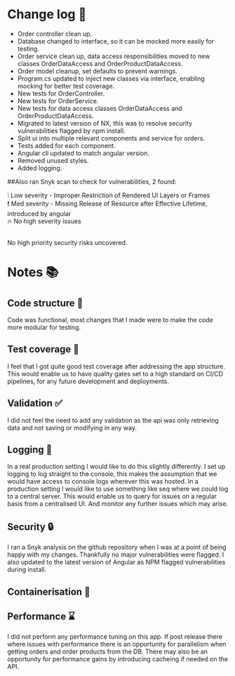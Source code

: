 # Change log :book:

- Order controller clean up.
- Database changed to interface, so it can be mocked more easily for testing.
- Order service clean up, data access responsibilities moved to new classes OrderDataAccess and OrderProductDataAccess.
- Order model cleanup, set defaults to prevent warnings.
- Program.cs updated to inject new classes via interface, enabling mocking for better test coverage.
- New tests for OrderController.
- New tests for OrderService.
- New tests for data access classes OrderDataAccess and OrderProductDataAccess.
- Migrated to latest version of NX, this was to resolve security vulnerabilities flagged by npm install.
- Split ui into multiple relevant components and service for orders.
- Tests added for each component.
- Angular cli updated to match angular version.
- Removed unused styles.
- Added logging.

##Also ran Snyk scan to check for vulnerabilities, 2 found:

:grey_exclamation: Low severity - Improper Restriction of Rendered UI Layers or Frames<br>
:exclamation:  Med severity - Missing Release of Resource after Effective Lifetime, introduced by angular<br>
:fire:  No high severity  issues<br><br>

No high priority security risks uncovered.

# Notes :books:

## Code structure :moyai:

Code was functional, most changes that I made were to make the code more modular for testing.

## Test coverage :vertical_traffic_light:

I feel that I got quite good test coverage after addressing the app structure.
This would enable us to have quality gates set to a high standard on CI/CD pipelines, for any future development and deployments.

## Validation :white_check_mark:

I did not feel the need to add any validation as the api was only retrieving data and not saving or modifying in any way.

## Logging :memo:

In a real production setting I would like to do this slightly differently.
I set up logging to log straight to the console, this makes the assumption that we would have access to console logs wherever this was hosted.
In a production setting I would like to use something like seq where we could log to a central server.
This would enable us to query for issues on a regular basis from a centralised UI.
And monitor any further issues which may arise.

## Security :lock:

I ran a Snyk analysis on the github repository when I was at a point of being happy with my changes.
Thankfully no major vulnerabilities were flagged.
I also updated to the latest version of Angular as NPM flagged vulnerabilities during install.

## Containerisation :gift:



## Performance :hourglass:

I did not perform any performance tuning on this app.
If post release there where issues with performance there is an opportunity for parallelism when getting orders and order products from the DB.
There may also be an opportunity for performance gains by introducing cacheing if needed on the API.
